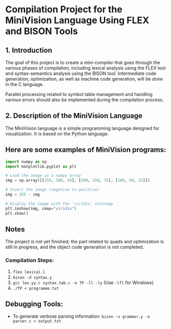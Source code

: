 # Compilation Project for the MiniVision Language Using FLEX and BISON Tools

## 1. Introduction

The goal of this project is to create a mini-compiler that goes through the various phases of compilation, including lexical analysis using the FLEX tool and syntax-semantics analysis using the BISON tool. Intermediate code generation, optimization, as well as machine code generation, will be done in the C language.

Parallel processing related to symbol table management and handling various errors should also be implemented during the compilation process.

## 2. Description of the MiniVision Language

The MiniVision language is a simple programming language designed for visualization. It is based on the Python language.

## Here are some examples of MiniVision programs:

```python
import numpy as np
import matplotlib.pyplot as plt

# Load the image as a numpy array
img = np.array([[255, 100, 50], [200, 150, 75], [100, 50, 25]])

# Invert the image (negative to positive)
img = 255 - img

# Display the image with the 'viridis' colormap
plt.imshow(img, cmap="viridis")
plt.show()
```

## Notes

The project is not yet finished; the part related to quads and optimization is still in progress, and the object code generation is not completed.

### Compilation Steps:
1. `flex lexical.l`
2. `bison -d syntax.y`
3. `gcc lex.yy.c syntax.tab.c -o TP -ll -ly` (Use `-lfl` for Windows)
4. `./TP < programme.txt`

## Debugging Tools:
- To generate verbose parsing information: `bison -v grammar.y -o parser.c > output.txt`
